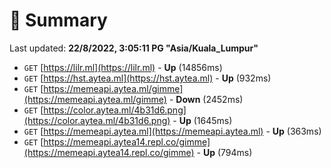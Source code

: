 # 📖 Summary
Last updated: **22/8/2022, 3:05:11 PG "Asia/Kuala_Lumpur"**

- `GET` [https://lilr.ml](https://lilr.ml) - **Up** (14856ms)
- `GET` [https://hst.aytea.ml](https://hst.aytea.ml) - **Up** (932ms)
- `GET` [https://memeapi.aytea.ml/gimme](https://memeapi.aytea.ml/gimme) - **Down** (2452ms)
- `GET` [https://color.aytea.ml/4b31d6.png](https://color.aytea.ml/4b31d6.png) - **Up** (1645ms)
- `GET` [https://memeapi.aytea.ml](https://memeapi.aytea.ml) - **Up** (363ms)
- `GET` [https://memeapi.aytea14.repl.co/gimme](https://memeapi.aytea14.repl.co/gimme) - **Up** (794ms)
